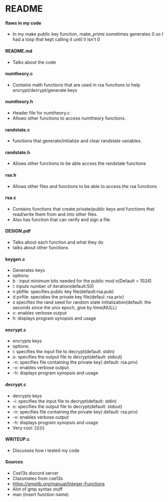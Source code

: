 # README

#### flaws in my code
* In my make public key function, make_prime sometimes generates 0 so I had a loop that kept calling it until it isn't 0

#### README.md
* Talks about the code

#### numtheory.c
* Contains math functions that are used in rsa functions to help encrypt/decrypt/generate keys

#### numtheory.h
* Header file for numtheory.c 
* Allows other functions to access numtheory functions.

#### randstate.c
* functions that generate/intiialize and clear randstate variables.

#### randstate.h
* Allows other functions to be able access the randstate functions

#### rsa.h
* Allows other files and functions to be able to access the rsa functions

#### rsa.c
* Contains functions that create private/public keys and functions that read/write them from and into other files.
* Also has function that can verify and sign a file.

#### DESIGN.pdf
* Talks about each function and what they do
* talks about other functions

#### keygen.c
* Generates keys
* options:
* b : input minimum bits needed for the public mod n(Default = 1024)
* i: inputs number of iteration(default:50)
* n pbfile: specifies public key file(default:rsa.pub)
* d pvfile: specidies the private key file(defaul: rsa.priv)
* s specifies the rand seed for random state initialization(default: the seconds since the unix epoch, give by time(NULL)
* v: enables verbose output
* h: displays program synopsis and usage


#### encrypt.c
* encrypts keys
* options:
* i: specifies the input file to decrypt(default: stdin)
* o: specifies the output file to decrypt(default: stdout)
* -n: specifies file containing the private key( default: rsa.priv)
* -v: enables verbose output
* -h: displays program synopsis and usage


#### decrypt.c
* decrypts keys
* -i: specifies the input file to decrypt(default: stdin)
* o: specifies the output file to decrypt(default: stdout)
* -n: specifies file containing the private key( default: rsa.priv)
* -v: enables verbose output
* -h: displays program synopsis and usage
* Very cool :))))))

#### WRITEUP.c
* Discusses how i tested my code


#### Sources
* Cse13s discord server
* Classmates from cse13s
* https://gmplib.org/manual/Integer-Functions
* Alot of gmp syntax stuff
* man (insert function name)

